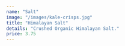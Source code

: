 ```yaml
---
name: "Salt"
image: "/images/kale-crisps.jpg"
title: "Himalayan Salt"
details: "Crushed Organic Himalayan Salt."
price: 3.75
---
```

